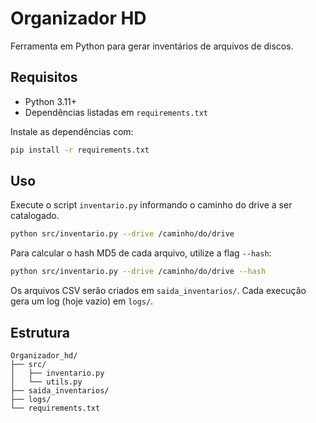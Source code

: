 # Organizador HD

Ferramenta em Python para gerar inventários de arquivos de discos.

## Requisitos

- Python 3.11+
- Dependências listadas em `requirements.txt`

Instale as dependências com:

```bash
pip install -r requirements.txt
```

## Uso

Execute o script `inventario.py` informando o caminho do drive a ser catalogado.

```bash
python src/inventario.py --drive /caminho/do/drive
```

Para calcular o hash MD5 de cada arquivo, utilize a flag `--hash`:

```bash
python src/inventario.py --drive /caminho/do/drive --hash
```

Os arquivos CSV serão criados em `saida_inventarios/`. Cada execução gera um log
(hoje vazio) em `logs/`.

## Estrutura

```
Organizador_hd/
├── src/
│   ├── inventario.py
│   └── utils.py
├── saida_inventarios/
├── logs/
└── requirements.txt
```
